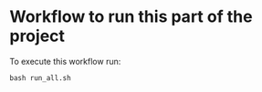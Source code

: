 # Workflow to run this part of the project

To execute this workflow run:
```shell
bash run_all.sh
```

